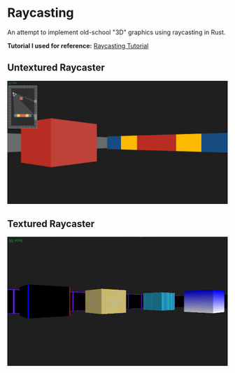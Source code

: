# Raycasting

An attempt to implement old-school "3D" graphics using raycasting in Rust.

**Tutorial I used for reference:** [Raycasting Tutorial](https://lodev.org/cgtutor/raycasting.html)

## Untextured Raycaster

![Untextured Raycaster](./assets/untextured.png)

## Textured Raycaster

![Textured Raycaster](./assets/textured.png)
